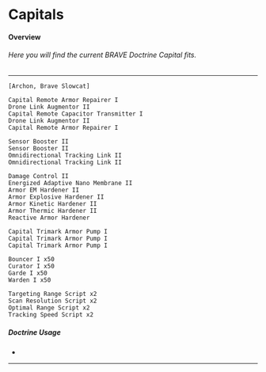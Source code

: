 # Capitals
#### Overview
###### Here you will find the current BRAVE Doctrine Capital fits.
---
```
[Archon, Brave Slowcat]

Capital Remote Armor Repairer I
Drone Link Augmentor II
Capital Remote Capacitor Transmitter I
Drone Link Augmentor II
Capital Remote Armor Repairer I

Sensor Booster II
Sensor Booster II
Omnidirectional Tracking Link II
Omnidirectional Tracking Link II

Damage Control II
Energized Adaptive Nano Membrane II
Armor EM Hardener II
Armor Explosive Hardener II
Armor Kinetic Hardener II
Armor Thermic Hardener II
Reactive Armor Hardener

Capital Trimark Armor Pump I
Capital Trimark Armor Pump I
Capital Trimark Armor Pump I

Bouncer I x50
Curator I x50
Garde I x50
Warden I x50

Targeting Range Script x2
Scan Resolution Script x2
Optimal Range Script x2
Tracking Speed Script x2
```
##### Doctrine Usage
* 

---
